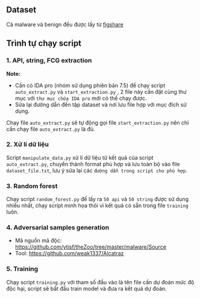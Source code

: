 ## Dataset
Cả malware và benign đều được lấy từ [figshare](https://figshare.com/articles/dataset/Malware_Detection_PE-Based_Analysis_Using_Deep_Learning_Algorithm_Dataset/6635642?fbclid=IwAR2Ekh2yd325ORRiMPe4htkiSQZaxezGyqBlKMoGQTOEOMJ8FZP4cAON0Ys)

## Trình tự chạy script
### 1. API, string, FCG extraction
**Note:**
- Cần có IDA pro (nhóm sử dụng phiên bản 7.5) để chạy script `auto_extract.py` và `start_extraction.py` , 2 file này cần đặt cùng thư mục với `thư mục chứa IDA pro` mới có thể chạy được.  
- Sửa lại đường dẫn đến tập dataset và nơi lưu file hợp với mục đích sử dụng.

Chạy file `auto_extract.py` sẽ tự động gọi file `start_extraction.py` nên chỉ cần chạy file `auto_extract.py` là đủ.  

### 2. Xử lí dữ liệu
Script `manipulate_data.py` xử lí dữ liệu từ kết quả của script `auto_extract.py`, chuyển thành format phù hợp và lưu toàn bộ vào file `dataset_file.txt`, lưu ý sửa lại các `đường dẫn trong script cho phù hợp`.

### 3. Random forest 
Chạy script `random_forest.py` để lấy ra `50 api` và `50 string` được sử dụng nhiều nhất, chạy script minh họa thôi vì kết quả có sẵn trong file `training` luôn.

### 4. Adversarial samples generation
- Mã nguồn mã độc: https://github.com/ytisf/theZoo/tree/master/malware/Source
- Tool: https://github.com/weak1337/Alcatraz

### 5. Training
Chạy script `training.py` với tham số đầu vào là tên file cần dự đoán mức độ độc hại, script sẽ bắt đầu train model và đưa ra kết quả dự đoán.

